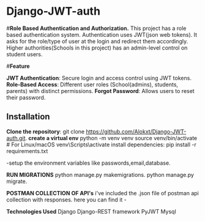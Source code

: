 # Django-JWT-auth
#**Role Based Authentication and Authorization.**
This project has a role based authentication system. Authentication uses JWT(json web tokens).
It asks for the role/type of user at the login and redirect them accordingly.
Higher authorities(Schools in this project) has an admin-level control on student users.

#**Feature**

 **JWT Authentication**: Secure login and access control using JWT tokens. 
 **Role-Based Access**: Different user roles (School(admins), students, parents) with distinct permissions.
 **Forgot Password**: Allows users to reset their password.

 ## Installation
 **Clone the repository**:
  git clone https://github.com/Alokxt/Django-JWT-auth.git.
**create a virtual env**
python -m venv venv
source venv/bin/activate   # For Linux/macOS
venv\Scripts\activate 
install  dependencies:
pip install -r requirements.txt

-setup the  environment variables like passwords,email,database.

**RUN MIGRATIONS**
python manage.py makemigrations.
python manage.py migrate.

**POSTMAN COLLECTION OF API's**
i've included the .json file of postman api collection with responses. here you can find it - 

**Technologies Used**
Django 
Django-REST framework
PyJWT
Mysql


